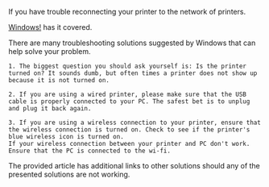 If you have trouble reconnecting your printer to the network of printers.

[Windows!](https://support.microsoft.com/en-us/windows/fix-printer-connection-and-printing-problems-in-windows-fb830bff-7702-6349-33cd-9443fe987f73#ID0EBF=Windows_10) has it covered.

There are many troubleshooting solutions suggested by Windows that can help solve your problem. 

```
1. The biggest question you should ask yourself is: Is the printer turned on? It sounds dumb, but often times a printer does not show up because it is not turned on.

2. If you are using a wired printer, please make sure that the USB cable is properly connected to your PC. The safest bet is to unplug and plug it back again.

3. If you are using a wireless connection to your printer, ensure that the wireless connection is turned on. Check to see if the printer's blue wireless icon is turned on.
If your wireless connection between your printer and PC don't work. Ensure that the PC is connected to the wi-fi.

```

The provided article has additional links to other solutions should any of the presented solutions are not working.

